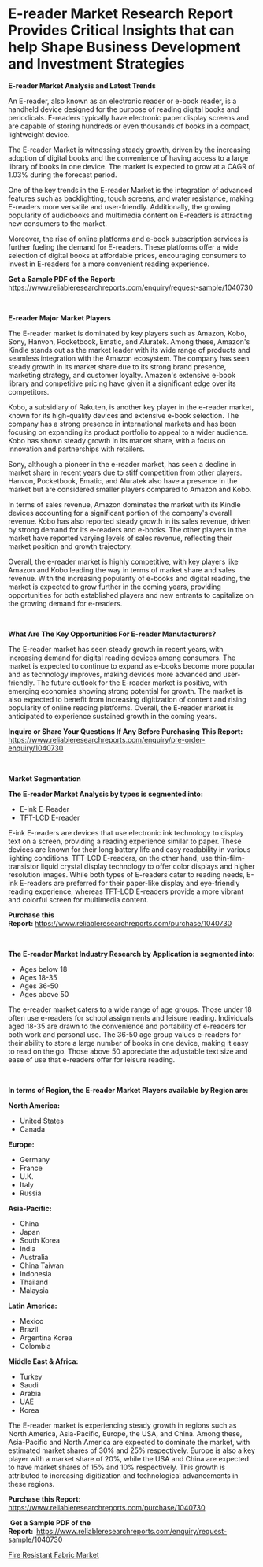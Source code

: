 <p><h1>E-reader Market Research Report Provides Critical Insights that can help Shape Business Development and Investment Strategies</h1></p><p><strong>E-reader Market Analysis and Latest Trends</strong></p>
<p><p>An E-reader, also known as an electronic reader or e-book reader, is a handheld device designed for the purpose of reading digital books and periodicals. E-readers typically have electronic paper display screens and are capable of storing hundreds or even thousands of books in a compact, lightweight device.</p><p>The E-reader Market is witnessing steady growth, driven by the increasing adoption of digital books and the convenience of having access to a large library of books in one device. The market is expected to grow at a CAGR of 1.03% during the forecast period.</p><p>One of the key trends in the E-reader Market is the integration of advanced features such as backlighting, touch screens, and water resistance, making E-readers more versatile and user-friendly. Additionally, the growing popularity of audiobooks and multimedia content on E-readers is attracting new consumers to the market.</p><p>Moreover, the rise of online platforms and e-book subscription services is further fueling the demand for E-readers. These platforms offer a wide selection of digital books at affordable prices, encouraging consumers to invest in E-readers for a more convenient reading experience.</p></p>
<p><strong>Get a Sample PDF of the Report:&nbsp;</strong> <a href="https://www.reliableresearchreports.com/enquiry/request-sample/1040730">https://www.reliableresearchreports.com/enquiry/request-sample/1040730</a></p>
<p>&nbsp;</p>
<p><strong>E-reader Major Market Players</strong></p>
<p><p>The E-reader market is dominated by key players such as Amazon, Kobo, Sony, Hanvon, Pocketbook, Ematic, and Aluratek. Among these, Amazon's Kindle stands out as the market leader with its wide range of products and seamless integration with the Amazon ecosystem. The company has seen steady growth in its market share due to its strong brand presence, marketing strategy, and customer loyalty. Amazon's extensive e-book library and competitive pricing have given it a significant edge over its competitors.</p><p>Kobo, a subsidiary of Rakuten, is another key player in the e-reader market, known for its high-quality devices and extensive e-book selection. The company has a strong presence in international markets and has been focusing on expanding its product portfolio to appeal to a wider audience. Kobo has shown steady growth in its market share, with a focus on innovation and partnerships with retailers.</p><p>Sony, although a pioneer in the e-reader market, has seen a decline in market share in recent years due to stiff competition from other players. Hanvon, Pocketbook, Ematic, and Aluratek also have a presence in the market but are considered smaller players compared to Amazon and Kobo.</p><p>In terms of sales revenue, Amazon dominates the market with its Kindle devices accounting for a significant portion of the company's overall revenue. Kobo has also reported steady growth in its sales revenue, driven by strong demand for its e-readers and e-books. The other players in the market have reported varying levels of sales revenue, reflecting their market position and growth trajectory.</p><p>Overall, the e-reader market is highly competitive, with key players like Amazon and Kobo leading the way in terms of market share and sales revenue. With the increasing popularity of e-books and digital reading, the market is expected to grow further in the coming years, providing opportunities for both established players and new entrants to capitalize on the growing demand for e-readers.</p></p>
<p>&nbsp;</p>
<p><strong>What Are The Key Opportunities For E-reader Manufacturers?</strong></p>
<p><p>The E-reader market has seen steady growth in recent years, with increasing demand for digital reading devices among consumers. The market is expected to continue to expand as e-books become more popular and as technology improves, making devices more advanced and user-friendly. The future outlook for the E-reader market is positive, with emerging economies showing strong potential for growth. The market is also expected to benefit from increasing digitization of content and rising popularity of online reading platforms. Overall, the E-reader market is anticipated to experience sustained growth in the coming years.</p></p>
<p><strong>Inquire or Share Your Questions If Any Before Purchasing This Report:</strong> <a href="https://www.reliableresearchreports.com/enquiry/pre-order-enquiry/1040730">https://www.reliableresearchreports.com/enquiry/pre-order-enquiry/1040730</a></p>
<p>&nbsp;</p>
<p><strong>Market Segmentation</strong></p>
<p><strong>The E-reader Market Analysis by types is segmented into:</strong></p>
<p><ul><li>E-ink E-Reader</li><li>TFT-LCD E-reader</li></ul></p>
<p><p>E-ink E-readers are devices that use electronic ink technology to display text on a screen, providing a reading experience similar to paper. These devices are known for their long battery life and easy readability in various lighting conditions. TFT-LCD E-readers, on the other hand, use thin-film-transistor liquid crystal display technology to offer color displays and higher resolution images. While both types of E-readers cater to reading needs, E-ink E-readers are preferred for their paper-like display and eye-friendly reading experience, whereas TFT-LCD E-readers provide a more vibrant and colorful screen for multimedia content.</p></p>
<p><strong>Purchase this Report:&nbsp;</strong><a href="https://www.reliableresearchreports.com/purchase/1040730">https://www.reliableresearchreports.com/purchase/1040730</a></p>
<p>&nbsp;</p>
<p><strong>The E-reader Market Industry Research by Application is segmented into:</strong></p>
<p><ul><li>Ages below 18</li><li>Ages 18-35</li><li>Ages 36-50</li><li>Ages above 50</li></ul></p>
<p><p>The e-reader market caters to a wide range of age groups. Those under 18 often use e-readers for school assignments and leisure reading. Individuals aged 18-35 are drawn to the convenience and portability of e-readers for both work and personal use. The 36-50 age group values e-readers for their ability to store a large number of books in one device, making it easy to read on the go. Those above 50 appreciate the adjustable text size and ease of use that e-readers offer for leisure reading.</p></p>
<p>&nbsp;</p>
<p><strong>In terms of Region, the E-reader Market Players available by Region are:</strong></p>
<p>
    <p> <strong> North America: </strong>
        <ul>
            <li>United States</li>
            <li>Canada</li>
        </ul>
        </p> 
    <p> <strong> Europe: </strong>
        <ul>
            <li>Germany</li>
            <li>France</li>
            <li>U.K.</li>
            <li>Italy</li>
            <li>Russia</li>
        </ul>
        </p> 
    <p> <strong> Asia-Pacific: </strong>
        <ul>
            <li>China</li>
            <li>Japan</li>
            <li>South Korea</li>
            <li>India</li>
            <li>Australia</li>
            <li>China Taiwan</li>
            <li>Indonesia</li>
            <li>Thailand</li>
            <li>Malaysia</li>
        </ul>
        </p> 
    <p> <strong> Latin America: </strong>
        <ul>
            <li>Mexico</li>
            <li>Brazil</li>
            <li>Argentina Korea</li>
            <li>Colombia</li>
        </ul>
        </p> 
    <p> <strong> Middle East & Africa: </strong>
        <ul>
            <li>Turkey</li>
            <li>Saudi</li>
            <li>Arabia</li>
            <li>UAE</li>
            <li>Korea</li>
        </ul>
    </p>
    </p>
<p><p>The E-reader market is experiencing steady growth in regions such as North America, Asia-Pacific, Europe, the USA, and China. Among these, Asia-Pacific and North America are expected to dominate the market, with estimated market shares of 30% and 25% respectively. Europe is also a key player with a market share of 20%, while the USA and China are expected to have market shares of 15% and 10% respectively. This growth is attributed to increasing digitization and technological advancements in these regions.</p></p>
<p><strong>Purchase this Report: </strong><a href="https://www.reliableresearchreports.com/purchase/1040730">https://www.reliableresearchreports.com/purchase/1040730</a></p>
<p>&nbsp;<strong>Get a Sample PDF of the Report:&nbsp;&nbsp;</strong><a href="https://www.reliableresearchreports.com/enquiry/request-sample/1040730">https://www.reliableresearchreports.com/enquiry/request-sample/1040730</a></p>
<p><strong></strong></p>
<p><p><a href="https://github.com/RickHolmes3/Market-Research-Report-List-4/blob/main/fire-resistant-fabric-market.md">Fire Resistant Fabric Market</a></p></p>